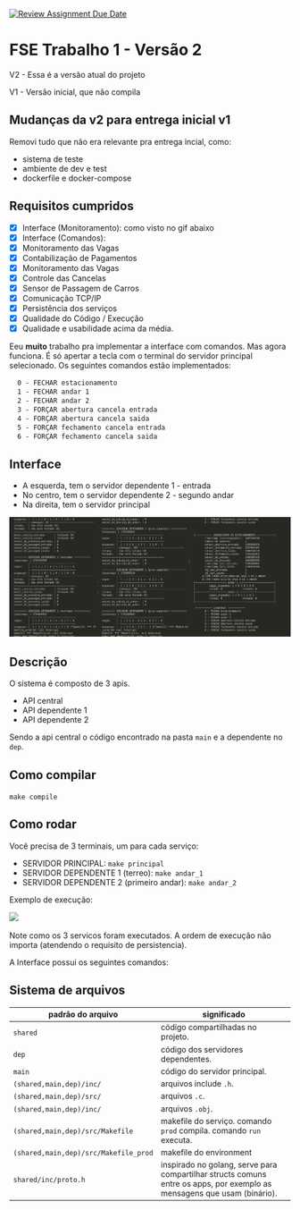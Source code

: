 [![Review Assignment Due Date](https://classroom.github.com/assets/deadline-readme-button-24ddc0f5d75046c5622901739e7c5dd533143b0c8e959d652212380cedb1ea36.svg)](https://classroom.github.com/a/OJtG4ZlI)
# FSE Trabalho 1 - Versão 2

V2 - Essa é a versão atual do projeto

V1 - Versão inicial, que não compila

## Mudanças da v2 para entrega inicial v1

Removi tudo que não era relevante pra entrega incial, como:
- sistema de teste 
- ambiente de dev e test
- dockerfile e docker-compose

## Requisitos cumpridos

- [x] Interface (Monitoramento): como visto no gif abaixo
- [x] Interface (Comandos):  
- [x] Monitoramento das Vagas
- [x] Contabilização de Pagamentos
- [x] Monitoramento das Vagas
- [x] Controle das Cancelas
- [x] Sensor de Passagem de Carros
- [x] Comunicação TCP/IP
- [x] Persistência dos serviços
- [x] Qualidade do Código / Execução
- [x] Qualidade e usabilidade acima da média.

Eeu **muito** trabalho pra implementar a interface com comandos. Mas agora funciona. É só apertar a tecla com o terminal do servidor principal selecionado. Os seguintes comandos estão implementados:

```
  0 - FECHAR estacionamento
  1 - FECHAR andar 1 
  2 - FECHAR andar 2 
  3 - FORÇAR abertura cancela entrada 
  4 - FORÇAR abertura cancela saida 
  5 - FORÇAR fechamento cancela entrada 
  6 - FORÇAR fechamento cancela saida 
```

## Interface

- A esquerda, tem o servidor dependente 1 - entrada
- No centro, tem o servidor dependente 2 - segundo andar
- Na direita, tem o servidor principal

![](figuras/Screenshot%20from%202023-07-25%2017-18-11.png)

## Descrição

O sistema é composto de 3 apis.
- API central
- API dependente 1
- API dependente 2

Sendo a api central o código encontrado na pasta `main` e a dependente no `dep`.

## Como compilar 

`make compile`

## Como rodar

Você precisa de 3 terminais, um para cada serviço:
- SERVIDOR PRINCIPAL: `make principal`
- SERVIDOR DEPENDENTE 1 (terreo): `make andar_1`
- SERVIDOR DEPENDENTE 2 (primeiro andar): `make andar_2`

Exemplo de execução:

![](figuras/simplescreenrecorder-2023-07-25_12.20.22.gif)

Note como os 3 servicos foram executados. A ordem de execução não importa (atendendo o requisito de persistencia).

A Interface possui os seguintes comandos:




## Sistema de arquivos

| padrão do arquivo                     | significado                                                                                                             |
| ------------------------------------- | ----------------------------------------------------------------------------------------------------------------------- |
| `shared`                              | código compartilhadas no projeto.                                                                                       |
| `dep`                                 | código dos servidores dependentes.                                                                                      |
| `main`                                | código do servidor principal.                                                                                           |
| `(shared,main,dep)/inc/`              | arquivos include `.h`.                                                                                                  |
| `(shared,main,dep)/src/`              | arquivos `.c`.                                                                                                          |
| `(shared,main,dep)/inc/`              | arquivos `.obj`.                                                                                                        |
| `(shared,main,dep)/src/Makefile`      | makefile do serviço. comando `prod` compila. comando `run` executa.                                                     |
| `(shared,main,dep)/src/Makefile_prod` | makefile do environment                                                                                                 |
| `shared/inc/proto.h`                  | inspirado no golang, serve para compartilhar structs comuns entre os apps, por exemplo as mensagens que usam (binário). |